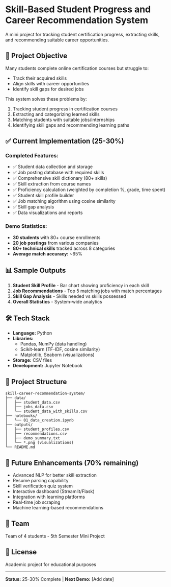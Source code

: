 # Skill-Based Student Progress and Career Recommendation System

A mini project for tracking student certification progress, extracting skills, and recommending suitable career opportunities.

## 🎯 Project Objective

Many students complete online certification courses but struggle to:
- Track their acquired skills
- Align skills with career opportunities
- Identify skill gaps for desired jobs

This system solves these problems by:
1. Tracking student progress in certification courses
2. Extracting and categorizing learned skills
3. Matching students with suitable jobs/internships
4. Identifying skill gaps and recommending learning paths

## ✅ Current Implementation (25-30%)

### Completed Features:
- ✅ Student data collection and storage
- ✅ Job posting database with required skills
- ✅ Comprehensive skill dictionary (80+ skills)
- ✅ Skill extraction from course names
- ✅ Proficiency calculation (weighted by completion %, grade, time spent)
- ✅ Student skill profile builder
- ✅ Job matching algorithm using cosine similarity
- ✅ Skill gap analysis
- ✅ Data visualizations and reports

### Demo Statistics:
- **30 students** with 80+ course enrollments
- **20 job postings** from various companies
- **80+ technical skills** tracked across 8 categories
- **Average match accuracy:** ~65%

## 📊 Sample Outputs

1. **Student Skill Profile** - Bar chart showing proficiency in each skill
2. **Job Recommendations** - Top 5 matching jobs with match percentages
3. **Skill Gap Analysis** - Skills needed vs skills possessed
4. **Overall Statistics** - System-wide analytics

## 🛠️ Tech Stack

- **Language:** Python
- **Libraries:** 
  - Pandas, NumPy (data handling)
  - Scikit-learn (TF-IDF, cosine similarity)
  - Matplotlib, Seaborn (visualizations)
- **Storage:** CSV files
- **Development:** Jupyter Notebook

## 📁 Project Structure
```
skill-career-recommendation-system/
├── data/
│   ├── student_data.csv
│   ├── jobs_data.csv
│   └── student_data_with_skills.csv
├── notebooks/
│   └── 01_data_creation.ipynb
├── outputs/
│   ├── student_profiles.csv
│   ├── recommendations.csv
│   ├── demo_summary.txt
│   └── *.png (visualizations)
└── README.md
```

## 🚀 Future Enhancements (70% remaining)

- Advanced NLP for better skill extraction
- Resume parsing capability
- Skill verification quiz system
- Interactive dashboard (Streamlit/Flask)
- Integration with learning platforms
- Real-time job scraping
- Machine learning-based recommendations

## 👥 Team

Team of 4 students - 5th Semester Mini Project

## 📝 License

Academic project for educational purposes

---

**Status:** 25-30% Complete | **Next Demo:** [Add date]
